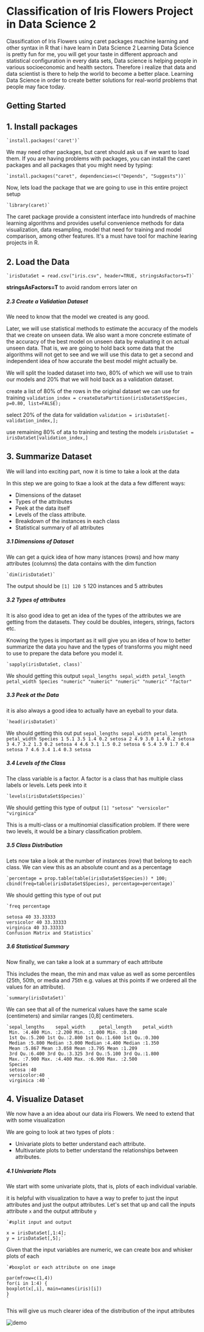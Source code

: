 # Classification of Iris Flowers Project in Data Science 2

Classification of Iris Flowers using caret packages machine learning and other syntax in R that i have learn in Data Science 2
Learning Data Science is pretty fun for me, you will get your taste in different approach and statistical configuration in every data sets, Data science is helping people in various socioeconomic and health sectors. Therefore i realize that data and data scientist is there to help the world to become a better place. Learning Data Science in order to create better solutions for real-world problems that people may face today.

## Getting Started

## 1. Install packages

    `install.packages('caret')`

We may need other packages, but caret should ask us if we want to load them. If you are having problems with packages, you can install the caret packages and all packages that you might need by typing:

    `install.packages("caret", dependencies=c("Depends", "Suggests"))`

Now, lets load the package that we are going to use in this entire project setup

    `library(caret)`

The caret package provide a consistent interface into hundreds of machine learning algorithms and provides useful convenience methods for data visualization, data resampling, model that need for training and model comparison, among other features. It's a must have tool for machine learing projects in R.

## 2. Load the Data

    `irisDataSet = read.csv("iris.csv", header=TRUE, stringsAsFactors=T)`

**stringsAsFactors=T** to avoid random errors later on

##### 2.3 Create a Validation Dataset

We need to know that the model we created is any good.

Later, we will use statistical methods to estimate the accuracy of the models that we create on unseen data. We also want a more concrete estimate of the accuracy of the best model on unseen data by evaluating it on actual unseen data.
That is, we are going to hold back some data that the algorithms will not get to see and we will use this data to get a second and independent idea of how accurate the best model might actually be.

We will split the loaded dataset into two, 80% of which we will use to train our models and 20% that we will hold back as a validation dataset.

create a list of 80% of the rows in the original dataset we can use for training
`validation_index = createDataPartition(irisDataSet$Species, p=0.80, list=FALSE);`

select 20% of the data for validation
`validation = irisDataSet[-validation_index,];`

use remaining 80% of ata to training and testing the models
`irisDataSet = irisDataSet[validation_index,]`

## 3. Summarize Dataset

We will land into exciting part, now it is time to take a look at the data

In this step we are going to tkae a look at the data a few different ways:

- Dimensions of the dataset
- Types of the attributes
- Peek at the data itself
- Levels of the class attribute.
- Breakdown of the instances in each class
- Statistical summary of all attributes

##### 3.1 Dimensions of Dataset

We can get a quick idea of how many istances (rows) and how many attributes (columns) the data contains with the dim function

    `dim(irisDataSet)`

The output should be `[1] 120 5` 120 instances and 5 attributes

##### 3.2 Types of attributes

It is also good idea to get an idea of the types of the attributes we are getting from the datasets. They could be doubles, integers, strings, factors etc.

Knowing the types is important as it will give you an idea of how to better summarize the data you have and the types of transforms you might need to use to prepare the data before you model it.

    `sapply(irisDataSet, class)`

We should getting this output
`sepal_lengths sepal_width petal_length petal_width Species "numeric" "numeric" "numeric" "numeric" "factor"`

##### 3.3 Peek at the Data

it is also always a good idea to actually have an eyeball to your data.

    `head(irisDataSet)`

We should getting this out put
`sepal_lengths sepal_width petal_length petal_width Species 1 5.1 3.5 1.4 0.2 setosa 2 4.9 3.0 1.4 0.2 setosa 3 4.7 3.2 1.3 0.2 setosa 4 4.6 3.1 1.5 0.2 setosa 6 5.4 3.9 1.7 0.4 setosa 7 4.6 3.4 1.4 0.3 setosa`

##### 3.4 Levels of the Class

The class variable is a factor. A factor is a class that has multiple class labels or levels. Lets peek into it

    `levels(irisDataSet$Species)`

We should getting this type of output `[1] "setosa" "versicolor" "virginica"`

This is a multi-class or a multinomial classification problem. If there were two levels, it would be a binary classification problem.

##### 3.5 Class Distribution

Lets now take a look at the number of instances (row) that belong to each class. We can view this as an absolute count and as a percentage

    `percentage = prop.table(table(irisDataSet$Species)) * 100; cbind(freq=table(irisDataSet$Species), percentage=percentage)`

We should getting this type of out put

    `freq percentage

    setosa 40 33.33333
    versicolor 40 33.33333
    virginica 40 33.33333
    Confusion Matrix and Statistics`

##### 3.6 Statistical Summary

Now finally, we can take a look at a summary of each attribute

This includes the mean, the min and max value as well as some percentiles (25th, 50th, or media and 75th e.g. values at this points if we ordered all the values for an attribute).

    `summary(irisDataSet)`

We can see that all of the numerical values have the same scale (centimeters) and similar ranges [0,8] centimeters.

    `sepal_lengths    sepal_width     petal_length    petal_width
     Min. :4.400 Min. :2.200 Min. :1.000 Min. :0.100
     1st Qu.:5.200 1st Qu.:2.800 1st Qu.:1.600 1st Qu.:0.300
     Median :5.800 Median :3.000 Median :4.400 Median :1.350
     Mean :5.867 Mean :3.058 Mean :3.795 Mean :1.209
     3rd Qu.:6.400 3rd Qu.:3.325 3rd Qu.:5.100 3rd Qu.:1.800
     Max. :7.900 Max. :4.400 Max. :6.900 Max. :2.500
     Species
     setosa :40
     versicolor:40
     virginica :40 `

## 4. Visualize Dataset

We now have a an idea about our data iris Flowers. We need to extend that with some visualization

We are going to look at two types of plots :

- Univariate plots to better understand each attribute.
- Multivariate plots to better understand the relationships between attributes.

##### 4.1 Univariate Plots

We start with some univariate plots, that is, plots of each individual variable.

it is helpful with visualization to have a way to prefer to just the input attributes and just the output attributes. Let's set that up and call the inputs attribute `x` and the output attribute `y`

    `#split input and output

    x = irisDataSet[,1:4];
    y = irisDataSet[,5];`

Given that the input variables are numeric, we can create box and whisker plots of each

    `#boxplot or each attribute on one image

    par(mfrow=c(1,4))
    for(i in 1:4) {
    boxplot(x[,i], main=names(iris)[i])
    }
    `

This will give us much clearer idea of the distribution of the input attributes

![demo](https://github.com/zneret03/classification_irisFlowers/blob/main/static/Boxplot.png)
